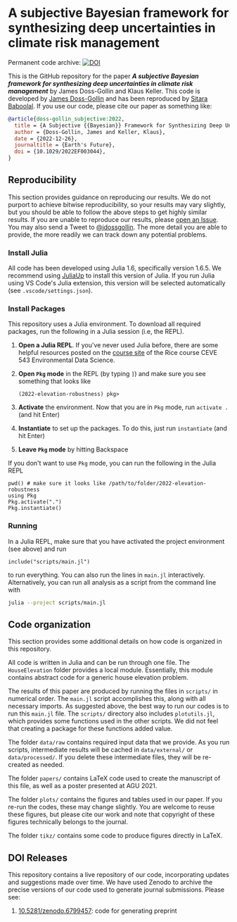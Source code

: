 # A subjective Bayesian framework for synthesizing deep uncertainties in climate risk management

Permanent code archive:
[![DOI](https://zenodo.org/badge/357754608.svg)](https://zenodo.org/badge/latestdoi/357754608)

This is the GitHub repository for the paper _**A subjective Bayesian framework for synthesizing deep uncertainties in climate risk management**_ by James Doss-Gollin and Klaus Keller.
This code is developed by [James Doss-Gollin](https://github.com/jdossgollin) and has been reproduced by [Sitara Baboolal](https://github.com/SBabs08).
If you use our code, please cite our paper as something like:

```bibtex
@article{doss-gollin_subjective:2022,
  title = {A Subjective {{Bayesian}} Framework for Synthesizing Deep Uncertainties in Climate Risk Management},
  author = {Doss-Gollin, James and Keller, Klaus},
  date = {2022-12-26},
  journaltitle = {Earth's Future},
  doi = {10.1029/2022EF003044},
}
```

## Reproducibility

This section provides guidance on reproducing our results.
We do not purport to achieve bitwise reproducibility, so your results may vary slightly, but you should be able to follow the above steps to get highly similar results.
If you are unable to reproduce our results, please [open an Issue](https://github.com/jdossgollin/2022-elevation-robustness/issues).
You may also send a Tweet to [@jdossgollin](https://twitter.com/jdossgollin).
The more detail you are able to provide, the more readily we can track down any potential problems.

### Install Julia

All code has been developed using Julia 1.6, specifically version 1.6.5.
We recommend using [JuliaUp](https://github.com/JuliaLang/juliaup) to install this version of Julia.
If you run Julia using VS Code's Julia extension, this version will be selected automatically (see `.vscode/settings.json`).

### Install Packages

This repository uses a Julia environment.
To download all required packages, run the following in a Julia session (i.e, the REPL).

1. **Open a Julia REPL**. If you've never used Julia before, there are some helpful resources posted on the [course site](https://jdossgollin.github.io/environmental-data-science/) of the Rice course CEVE 543 Environmental Data Science.
1. **Open `Pkg` mode** in the REPL (by typing `]`) and make sure you see something that looks like

    ```julia-repl
    (2022-elevation-robustness) pkg>
    ```

1. **Activate** the environment. Now that you are in `Pkg` mode, run `activate .` (and hit Enter)
1. **Instantiate** to set up the packages. To do this, just run `instantiate` (and hit Enter)
1. **Leave `Pkg` mode** by hitting Backspace

If you don't want to use `Pkg` mode, you can run the following in the Julia REPL

```julia-repl
pwd() # make sure it looks like /path/to/folder/2022-elevation-robustness
using Pkg
Pkg.activate(".")
Pkg.instantiate()
```

### Running

In a Julia REPL, make sure that you have activated the project environment (see above) and run

```julia-repl
include("scripts/main.jl")
```

to run everything.
You can also run the lines in `main.jl` interactively.
Alternatively, you can run all analysis as a script from the command line with

```bash
julia --project scripts/main.jl
```

## Code organization

This section provides some additional details on how code is organized in this repository.

All code is written in Julia and can be run through one file.
The `HouseElevation` folder provides a local module.
Essentially, this module contains abstract code for a generic house elevation problem.

The results of this paper are produced by running the files in `scripts/` in numerical order.
The `main.jl` script accomplishes this, along with all necessary imports.
As suggested above, the best way to run our codes is to run this `main.jl` file.
The `scripts/` directory also includes `plotutils.jl`, which provides some functions used in the other scripts.
We did not feel that creating a package for these functions added value.

The folder `data/raw` contains required input data that we provide.
As you run scripts, intermediate results will be cached in `data/external/` or `data/processed/`.
If you delete these intermediate files, they will be re-created as needed.

The folder `papers/` contains LaTeX code used to create the manuscript of this file, as well as a poster presented at AGU 2021.

The folder `plots/` contains the figures and tables used in our paper.
If you re-run the codes, these may change slightly.
You are welcome to reuse these figures, but please cite our work and note that copyright of these figures technically belongs to the journal.

The folder `tikz/` contains some code to produce figures directly in LaTeX.

## DOI Releases

This repository contains a live repository of our code, incorporating updates and suggestions made over time.
We have used Zenodo to archive the precise versions of our code used to generate journal submissions.
Please see:

1. [10.5281/zenodo.6799457](doi.org/10.5281/zenodo.6799457): code for generating preprint
